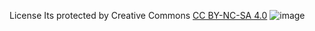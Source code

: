 License
Its protected by Creative Commons [CC BY-NC-SA 4.0](https://creativecommons.org/licenses/by-nc-sa/4.0/)
![image](https://user-images.githubusercontent.com/93944142/185602903-c4d9f3fb-995c-4532-b1d5-c25244ccf22f.png)

